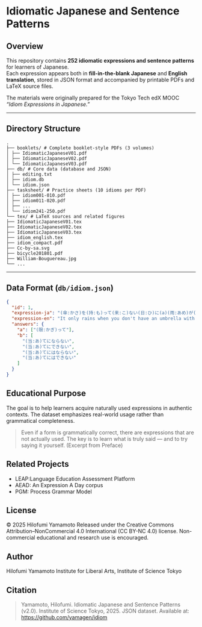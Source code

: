 # Idiomatic Japanese and Sentence Patterns

## Overview

This repository contains **252 idiomatic expressions and sentence patterns** for learners of Japanese.  
Each expression appears both in **fill-in-the-blank Japanese** and **English translation**, stored in JSON format and accompanied by printable PDFs and LaTeX source files.

The materials were originally prepared for the Tokyo Tech edX MOOC *“Idiom Expressions in Japanese.”*

---

## Directory Structure
```
.
├── booklets/ # Complete booklet-style PDFs (3 volumes)
│ ├── IdiomaticJapaneseV01.pdf
│ ├── IdiomaticJapaneseV02.pdf
│ └── IdiomaticJapaneseV03.pdf
├── db/ # Core data (database and JSON)
│ ├── editing.txt
│ ├── idiom.db
│ └── idiom.json
├── tasksheet/ # Practice sheets (10 idioms per PDF)
│ ├── idiom001-010.pdf
│ ├── idiom011-020.pdf
│ ├── ...
│ └── idiom241-250.pdf
└── tex/ # LaTeX sources and related figures
├── IdiomaticJapaneseV01.tex
├── IdiomaticJapaneseV02.tex
├── IdiomaticJapaneseV03.tex
├── idiom_english.tex
├── idiom_compact.pdf
├── Cc-by-sa.svg
├── bicycle201801.pdf
├── William-Bouguereau.jpg
└── ...
```

---

## Data Format (`db/idiom.json`)

```json
{
  "id": 1,
  "expression-ja": "(傘:かさ)を(持:も)って(来:こ)ない(日:ひ)に(a)(雨:あめ)が(降:ふ)るから、(天気予報:てんきよほう)はまるで(b)。",
  "expression-en": "It only rains when you don't have an umbrella with you, so you can never count on the weather forecast.",
  "answers": {
    "a": ["(限:かぎ)って"],
    "b": [
      "(当:あ)てにならない",
      "(当:あ)てにできない",
      "(当:あ)てにはならない",
      "(当:あ)てにはできない"
    ]
  }
}
```
## Educational Purpose

The goal is to help learners acquire naturally used expressions in authentic contexts.
The dataset emphasizes real-world usage rather than grammatical completeness.

> Even if a form is grammatically correct, there are expressions that are not actually used.
> The key is to learn what is truly said — and to try saying it yourself.
(Excerpt from Preface)

## Related Projects

- LEAP:Language Education Assessment Platform
- AEAD: An Expression A Day corpus
- PGM: Process Grammar Model

## License

© 2025 Hilofumi Yamamoto
Released under the Creative Commons Attribution–NonCommercial 4.0 International (CC BY-NC 4.0) license.
Non-commercial educational and research use is encouraged.

## Author
Hilofumi Yamamoto 
Institute for Liberal Arts, Institute of Science Tokyo 

## Citation

> Yamamoto, Hilofumi. Idiomatic Japanese and Sentence Patterns (v2.0).
> Institute of Science Tokyo, 2025.
> JSON dataset. Available at: https://github.com/yamagen/idiom
